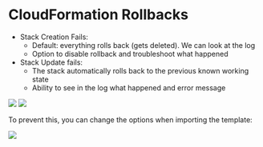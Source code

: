 # CloudFormation Rollbacks

- Stack Creation Fails:
    - Default: everything rolls back (gets deleted). We can look at the log
    - Option to disable rollback and troubleshoot what happened
- Stack Update fails:
    - The stack automatically rolls back to the previous known working state
    - Ability to see in the log what happened and error message

![](2022-04-21-11-39-13.png)
![](2022-04-21-11-40-07.png)

To prevent this, you can change the options when importing the template:

![](2022-04-21-11-40-58.png)